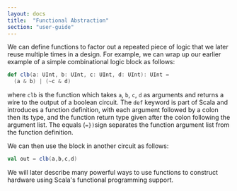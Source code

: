 ```yaml
---
layout: docs
title:  "Functional Abstraction"
section: "user-guide"
---
```

We can define functions to factor out a repeated piece of logic that
we later reuse multiple times in a design.  For example, we can wrap
up our earlier example of a simple combinational logic block as
follows:
```scala
def clb(a: UInt, b: UInt, c: UInt, d: UInt): UInt =
  (a & b) | (~c & d)
```

where ```clb``` is the function which takes ```a```, ```b```,
```c```, ```d``` as arguments and returns a wire to the output of a
boolean circuit.  The ```def``` keyword is part of Scala and
introduces a function definition, with each argument followed by a colon then its type,
and the function return type given after the colon following the
argument list.  The equals (```=})```sign separates the function argument list from the function
definition.

We can then use the block in another circuit as follows:
```scala
val out = clb(a,b,c,d)
```

We will later describe many powerful ways to use functions to
construct hardware using Scala's functional programming support.
